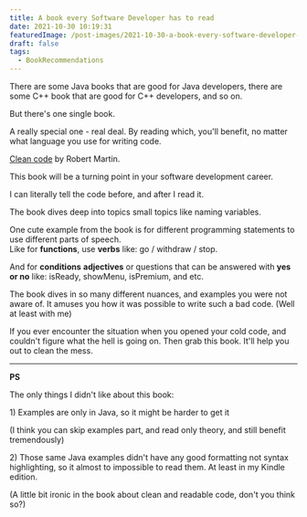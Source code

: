```yaml
---
title: A book every Software Developer has to read
date: 2021-10-30 10:19:31
featuredImage: /post-images/2021-10-30-a-book-every-software-developer-has-to-read.webp
draft: false
tags:
  - BookRecommendations
---
```


There are some Java books that are good for Java developers, there are some C++ book that are good for C++ developers, and so on.

But there's one single book.

A really special one - real deal. By reading which, you'll benefit, no matter what language you use for writing code.

[Clean code](https://www.amazon.com/Clean-Code-Handbook-Software-Craftsmanship-ebook-dp-B001GSTOAM/dp/B001GSTOAM/ref=mt_other?_encoding=UTF8&me=&qid=) by Robert Martin.

This book will be a turning point in your software development career.

I can literally tell the code before, and after I read it.

The book dives deep into topics small topics like naming variables.

One cute example from the book is for different programming statements to use different parts of speech.  
Like for **functions**, use **verbs** like: go / withdraw / stop.

And for **conditions** **adjectives** or questions that can be answered with **yes or no** like: isReady, showMenu, isPremium, and etc.

The book dives in so many different nuances, and examples you were not aware of. It amuses you how it was possible to write such a bad code. (Well at least with me)

If you ever encounter the situation when you opened your cold code, and couldn't figure what the hell is going on. Then grab this book. It'll help you out to clean the mess.

---

**PS**

The only things I didn't like about this book:

1\) Examples are only in Java, so it might be harder to get it

(I think you can skip examples part, and read only theory, and still benefit tremendously)

2\) Those same Java examples didn't have any good formatting not syntax highlighting, so it almost to impossible to read them. At least in my Kindle edition.

(A little bit ironic in the book about clean and readable code, don't you think so?)
